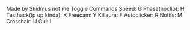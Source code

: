 Made by Skidmus not me
Toggle Commands
Speed: G Phase(noclip): H Testhack(tp up kinda): K Freecam: Y Killaura: F Autoclicker: R Notifs: M Crosshair: U Gui: L 
